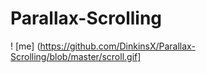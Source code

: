 # Parallax-Scrolling

! [me] (https://github.com/DinkinsX/Parallax-Scrolling/blob/master/scroll.gif]
